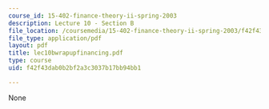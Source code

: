```yaml
---
course_id: 15-402-finance-theory-ii-spring-2003
description: Lecture 10 - Section B
file_location: /coursemedia/15-402-finance-theory-ii-spring-2003/f42f43dab0b2bf2a3c3037b17bb94bb1_lec10bwrapupfinancing.pdf
file_type: application/pdf
layout: pdf
title: lec10bwrapupfinancing.pdf
type: course
uid: f42f43dab0b2bf2a3c3037b17bb94bb1

---
```

None